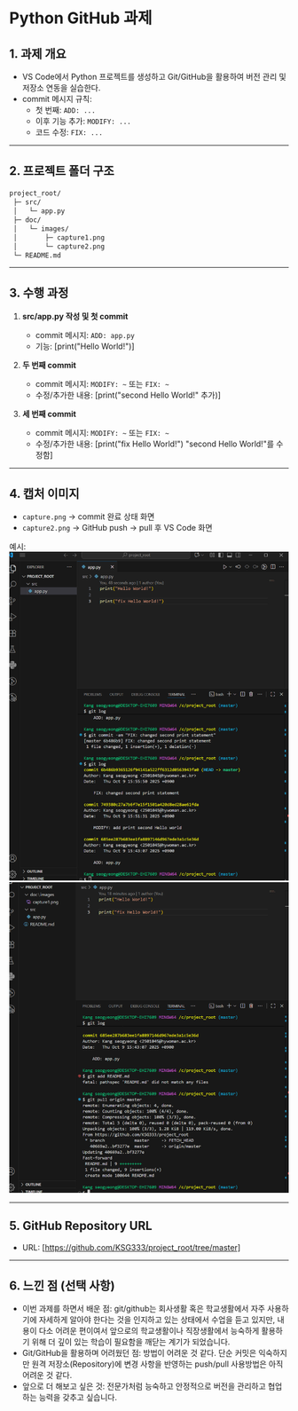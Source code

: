 # Python GitHub 과제

## 1. 과제 개요
- VS Code에서 Python 프로젝트를 생성하고 Git/GitHub을 활용하여 버전 관리 및 저장소 연동을 실습한다.  
- commit 메시지 규칙:  
  - 첫 번째: `ADD: ...`  
  - 이후 기능 추가: `MODIFY: ...`  
  - 코드 수정: `FIX: ...`  

---

## 2. 프로젝트 폴더 구조
```
project_root/
 ├─ src/
 │   └─ app.py
 ├─ doc/
 │   └─ images/
 │       ├─ capture1.png
 │       └─ capture2.png
 └─ README.md
```

---

## 3. 수행 과정
1. **src/app.py 작성 및 첫 commit**
   - commit 메시지: `ADD: app.py`  
   - 기능: [print("Hello World!")]  

2. **두 번째 commit**
   - commit 메시지: `MODIFY: ~` 또는 `FIX: ~`  
   - 수정/추가한 내용: [print("second Hello World!" 추가)]  

3. **세 번째 commit**
   - commit 메시지: `MODIFY: ~` 또는 `FIX: ~`  
   - 수정/추가한 내용: [print("fix Hello World!")   "second Hello World!"를 수정함]  

---

## 4. 캡처 이미지
- `capture.png` → commit 완료 상태 화면  
- `capture2.png` → GitHub push → pull 후 VS Code 화면  

예시:  
![첫번째 캡처](doc/images/capture.png)  
![두번째 캡처](doc/images/capture2.png)  

---

## 5. GitHub Repository URL
- URL: [https://github.com/KSG333/project_root/tree/master]  

---

## 6. 느낀 점 (선택 사항)
- 이번 과제를 하면서 배운 점: git/github는 회사생활 혹은 학교생활에서 자주 사용하기에 자세하게 알아야 한다는 것을 인지하고 있는 상태에서 수업을 듣고 있지만, 내용이 다소 어려운 편이여서 앞으로의 학교생활이나 직장생활에서 능숙하게 활용하기 위해 더 깊이 있는 학습이 필요함을 깨닫는 계기가 되었습니다.
- Git/GitHub을 활용하며 어려웠던 점:  방법이 어려운 것 같다. 단순 커밋은 익숙하지만 원격 저장소(Repository)에 변경 사항을 반영하는 push/pull 사용방법은 아직 어려운 것 같다.
- 앞으로 더 해보고 싶은 것:  전문가처럼 능숙하고 안정적으로 버전을 관리하고 협업하는 능력을 갖추고 싶습니다.
